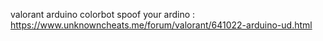 valorant arduino colorbot
spoof your ardino : https://www.unknowncheats.me/forum/valorant/641022-arduino-ud.html
